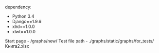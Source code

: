 dependency: 

  - Python 3.4
  - Django==1.9.6
  - xlrd==1.0.0
  - xlwt==1.0.0

Start page - /graphs/new/
Test file path - ./graphs/static/graphs/for_tests/Книга2.xlsx
